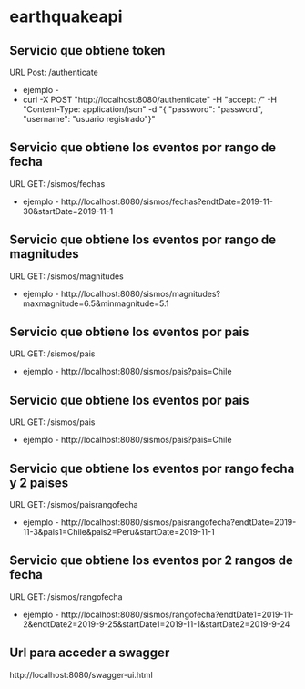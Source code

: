 # earthquakeapi

## Servicio que obtiene token
URL Post: /authenticate
* ejemplo - 
* curl -X POST "http://localhost:8080/authenticate" -H  "accept: */*" -H  "Content-Type: application/json" -d "{  \"password\": \"password\",  \"username\": \"usuario registrado\"}"

## Servicio que obtiene los eventos por rango de fecha 
URL GET: /sismos/fechas
* ejemplo - http://localhost:8080/sismos/fechas?endtDate=2019-11-30&startDate=2019-11-1

## Servicio que obtiene los eventos por rango de magnitudes
URL GET: /sismos/magnitudes
* ejemplo - http://localhost:8080/sismos/magnitudes?maxmagnitude=6.5&minmagnitude=5.1

## Servicio que obtiene los eventos por pais
URL GET: /sismos/pais
* ejemplo - http://localhost:8080/sismos/pais?pais=Chile

## Servicio que obtiene los eventos por pais
URL GET: /sismos/pais
* ejemplo - http://localhost:8080/sismos/pais?pais=Chile

## Servicio que obtiene los eventos por rango fecha y 2 paises
URL GET: /sismos/paisrangofecha
* ejemplo - http://localhost:8080/sismos/paisrangofecha?endtDate=2019-11-3&pais1=Chile&pais2=Peru&startDate=2019-11-1

## Servicio que obtiene los eventos por 2 rangos de fecha 
URL GET: /sismos/rangofecha
* ejemplo - http://localhost:8080/sismos/rangofecha?endtDate1=2019-11-2&endtDate2=2019-9-25&startDate1=2019-11-1&startDate2=2019-9-24

## Url para acceder a swagger
http://localhost:8080/swagger-ui.html
